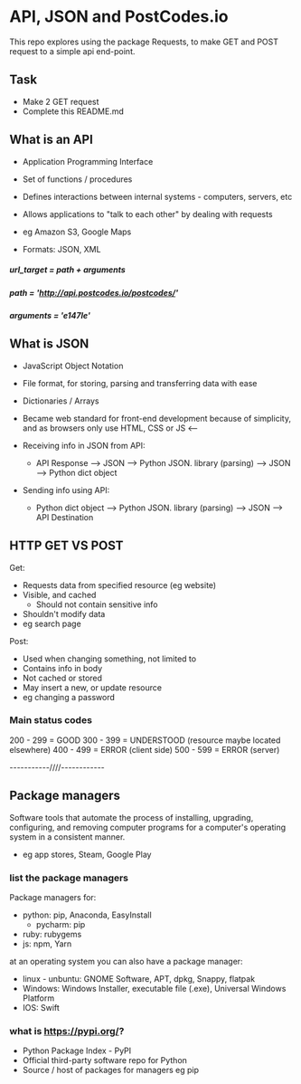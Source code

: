 # API, JSON and PostCodes.io


This repo explores using the package Requests, to make GET and POST request to a simple api end-point. 

## Task 
- Make 2 GET request
- Complete this README.md

## What is an API
- Application Programming Interface
- Set of functions / procedures
- Defines interactions between internal systems - computers, servers, etc
- Allows applications to "talk to each other" by dealing with requests
- eg Amazon S3, Google Maps

- Formats: JSON, XML

##### url_target = path + arguments
##### path = 'http://api.postcodes.io/postcodes/'
##### arguments = 'e147le'

## What is JSON
- JavaScript Object Notation
- File format, for storing, parsing and transferring data with ease
- Dictionaries / Arrays
- Became web standard for front-end development because of simplicity, and as browsers only use HTML, CSS or JS <-- 

- Receiving info in JSON from API:
    - API Response --> JSON --> Python JSON. library (parsing) --> JSON --> Python dict object
- Sending info using API:
    - Python dict object --> Python JSON. library (parsing)  --> JSON --> API Destination


## HTTP GET VS POST

Get:
- Requests data from specified resource (eg website)
- Visible, and cached
    - Should not contain sensitive info
- Shouldn't modify data
- eg search page

Post:
- Used when changing something, not limited to
- Contains info in body
- Not cached or stored
- May insert a new, or update resource
- eg changing a password
 

### Main status codes 

200 - 299   = GOOD
300 - 399   = UNDERSTOOD (resource maybe located elsewhere)
400 - 499   = ERROR (client side)
500 - 599   = ERROR (server)

-----------////------------

## Package managers

Software tools that automate the process of installing, upgrading, configuring, and removing computer programs for a computer's operating system in a consistent manner.

- eg app stores, Steam, Google Play

### list the package managers

Package managers for:
- python: pip, Anaconda, EasyInstall 
    - pycharm: pip
- ruby: rubygems
- js: npm, Yarn

at an operating system you can also have a package manager:
- linux - unbuntu: GNOME Software, APT, dpkg, Snappy, flatpak
- Windows: Windows Installer, executable file (.exe), Universal Windows Platform
- IOS: Swift


### what is https://pypi.org/?

- Python Package Index - PyPI
- Official third-party software repo for Python
- Source / host of packages for managers eg pip
